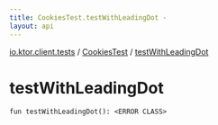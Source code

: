 ```yaml
---
title: CookiesTest.testWithLeadingDot - 
layout: api
---
```


<div class='api-docs-breadcrumbs'><a href="../index.html">io.ktor.client.tests</a> / <a href="index.html">CookiesTest</a> / <a href="./test-with-leading-dot.html">testWithLeadingDot</a></div>

# testWithLeadingDot

<div class="signature"><code><span class="keyword">fun </span><span class="identifier">testWithLeadingDot</span><span class="symbol">(</span><span class="symbol">)</span><span class="symbol">: </span><span class="identifier">&lt;ERROR CLASS&gt;</span></code></div>
